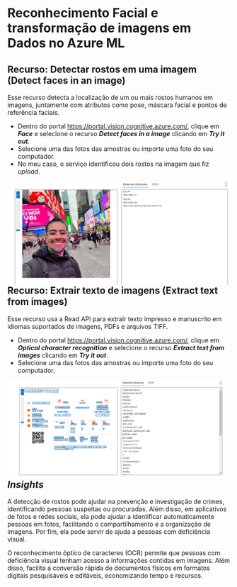 
# Reconhecimento Facial e transformação de imagens em Dados no Azure ML

## Recurso: Detectar rostos em uma imagem (Detect faces in an image)

Esse recurso detecta a localização de um ou mais rostos humanos em imagens, juntamente com atributos como pose, máscara facial e pontos de referência faciais.


- Dentro do portal https://portal.vision.cognitive.azure.com/, clique em ___Face___ e selecione o recurso ___Detect faces in a image___ clicando em ___Try it out___. 
- Selecione uma das fotos das amostras ou importe uma foto do seu computador. 
- No meu caso, o serviço identificou dois rostos na imagem que fiz _upload_.

<img align="right" src="https://github.com/pedrobinelo/DIO---Visao-Computacional/blob/2b9eafbb27da0dda9d2c4b1af7553259cb7c890e/outputs/newyork.png" width=""/> 

## Recurso: Extrair texto de imagens (Extract text from images)

Esse recurso usa a Read API para extrair texto impresso e manuscrito em idiomas suportados de imagens, PDFs e arquivos TIFF. 

- Dentro do portal https://portal.vision.cognitive.azure.com/, clique em ___Optical character recognition___ e selecione o recurso ___Extract text from images___ clicando em ___Try it out___. 
- Selecione uma das fotos das amostras ou importe uma foto do seu computador. 

<img align="right" src="https://github.com/pedrobinelo/DIO---Visao-Computacional/blob/2b9eafbb27da0dda9d2c4b1af7553259cb7c890e/outputs/reconhecimento.png" width=""/> 

## _Insights_ 

A detecção de rostos pode ajudar na prevenção e investigação de crimes, identificando pessoas suspeitas ou procuradas. Além disso, em aplicativos de fotos e redes sociais, ela pode ajudar a identificar automaticamente pessoas em fotos, facilitando o compartilhamento e a organização de imagens. Por fim, ela pode servir de ajuda a pessoas com deficiência visual.

O reconhecimento óptico de caracteres (OCR) permite que pessoas com deficiência visual tenham acesso a informações contidas em imagens. Além disso, facilita a conversão rápida de documentos físicos em formatos digitais pesquisáveis e editáveis, economizando tempo e recursos.
